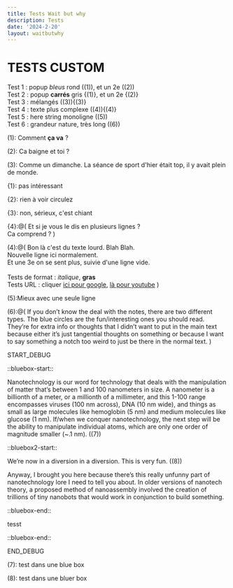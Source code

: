 ```yaml
---
title: Tests Wait but why
description: Tests
date: '2024-2-20'
layout: waitbutwhy
---
```


# TESTS CUSTOM

Test 1 : popup _bleus_ rond ((1)), et un 2e ((2))  
Test 2 : popup **carrés** gris {(1)}, et un 2e {(2)}  
Test 3 : mélangés ((3)){(3)}  
Test 4 : texte plus complexe ((4)){(4)}  
Test 5 : here string monoligne ((5))  
Test 6 : grandeur nature, très long ((6))

(1): Comment **ça va** ?

(2): Ca baigne et toi ?

(3): Comme un dimanche. La séance de sport d'hier était top, il y avait plein de monde.

{1}: pas intéressant

{2}: rien à voir circulez

{3}: non, sérieux, c'est chiant

{4}:@(
Et si je vous le dis en plusieurs lignes ?  
Ca comprend ?
)

(4):@(
Bon là c'est du texte lourd. Blah Blah.  
Nouvelle ligne ici normalement.  
Et une 3e on se sent plus, suivie d'une ligne vide.  
&nbsp;  
Tests de format : _italique_, **gras**  
Tests URL : cliquer [ici pour google](https://www.google.com), [là pour youtube](https://www.youtube.com)
)

(5):Mieux avec une seule ligne

(6):@(
If you don’t know the deal with the notes, there are two different types. The blue circles are the fun/interesting ones you should read.  
They’re for extra info or thoughts that I didn’t want to put in the main text because either it’s just tangential thoughts on something or because I want to say something a notch too weird to just be there in the normal text.
)

START_DEBUG

::bluebox-start::

Nanotechnology is our word for technology that deals with the manipulation of matter that’s between 1 and 100 nanometers in size. A nanometer is a billionth of a meter, or a millionth of a millimeter, and this 1-100 range encompasses viruses (100 nm across), DNA (10 nm wide), and things as small as large molecules like hemoglobin (5 nm) and medium molecules like glucose (1 nm). If/when we conquer nanotechnology, the next step will be the ability to manipulate individual atoms, which are only one order of magnitude smaller (~.1 nm). ((7))

::bluebox2-start::

We’re now in a diversion in a diversion. This is very fun. ((8))

Anyway, I brought you here because there’s this really unfunny part of nanotechnology lore I need to tell you about. In older versions of nanotech theory, a proposed method of nanoassembly involved the creation of trillions of tiny nanobots that would work in conjunction to build something.

::bluebox-end::

tesst

::bluebox-end::

END_DEBUG



(7): test dans une blue box

(8): test dans une bluer box
